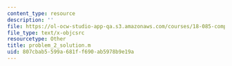 ```yaml
---
content_type: resource
description: ''
file: https://ol-ocw-studio-app-qa.s3.amazonaws.com/courses/18-085-computational-science-and-engineering-i-summer-2020/807cbab5599a681ff690ab5978b9e19a_problem_2_solution.m
file_type: text/x-objcsrc
resourcetype: Other
title: problem_2_solution.m
uid: 807cbab5-599a-681f-f690-ab5978b9e19a
---
```

